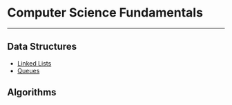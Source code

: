 # Computer Science Fundamentals
---
## Data Structures
- [Linked Lists](./data_structures/linked_lists)
- [Queues](./data_structures/queues)

## Algorithms

